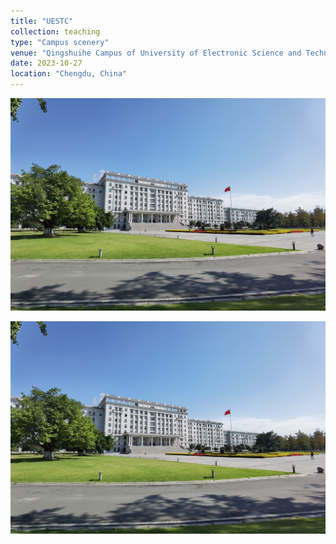 ```yaml
---
title: "UESTC"
collection: teaching
type: "Campus scenery"
venue: "Qingshuihe Campus of University of Electronic Science and Technology"
date: 2023-10-27
location: "Chengdu, China"
---
```

<img src="/images/IMG_20231027_113253.jpg">


![Picture](https://github.com/YongYU-PKU2023/YongYU-PKU2023.github.io/blob/master/images/IMG_20231027_113253.jpg)


